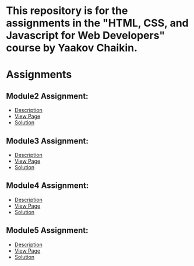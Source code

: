# This repository is for the assignments in the "HTML, CSS, and Javascript for Web Developers" course by Yaakov Chaikin.
# Assignments
## Module2 Assignment:
* <a href="https://github.com/jhu-ep-coursera/fullstack-course4/blob/master/assignments/assignment2/Assignment-2.md">Description</a>
* <a href="https://htmlpreview.github.io/?https://github.com/EthanSuu/html-css-javascript-for-web-developers/blob/main/module2-solution/index.html">View Page</a>
* <a href="https://github.com/EthanSuu/html-css-javascript-for-web-developers/tree/main/module2-solution">Solution </a>
## Module3 Assignment:
* <a href="https://github.com/jhu-ep-coursera/fullstack-course4/blob/master/assignments/assignment3/Assignment-3.md">Description</a>
* <a href="http://htmlpreview.github.io/?https://github.com/EthanSuu/html-css-javascript-for-web-developers/blob/main/module3-solution/index.html">View Page</a>
* <a href="https://github.com/EthanSuu/html-css-javascript-for-web-developers/tree/main/module3-solution">Solution </a>
## Module4 Assignment:
* <a href="https://github.com/jhu-ep-coursera/fullstack-course4/blob/master/assignments/assignment4/Assignment-4.md">Description</a>
* <a href="http://htmlpreview.github.io/?https://github.com/EthanSuu/html-css-javascript-for-web-developers/blob/main/module4-solution/easier/index.html">View Page</a>
* <a href="https://github.com/EthanSuu/html-css-javascript-for-web-developers/tree/main/module4-solution/easier">Solution </a>
## Module5 Assignment:
* <a href="https://github.com/jhu-ep-coursera/fullstack-course4/blob/master/assignments/assignment5/Assignment-5.md">Description</a>
* <a href="">View Page</a>
* <a href="">Solution </a>
